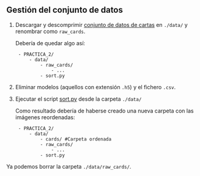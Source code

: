 ## Gestión del conjunto de datos

1. Descargar y descomprimir [conjunto de datos de cartas](https://www.kaggle.com/datasets/gpiosenka/cards-image-datasetclassification/data) en `./data/` y renombrar como `raw_cards`.

    Debería de quedar algo así:
        
        - PRACTICA_2/
            - data/
                - raw_cards/
                    - ...
                - sort.py


2. Eliminar modelos (aquellos con extensión `.h5`) y el fichero `.csv`. 

3. Ejecutar el script [sort.py](data/sort.py) desde la carpeta `./data/`

    Como resultado debería de haberse creado una nueva carpeta con las imágenes reordenadas:

        - PRACTICA_2/
            - data/
                - cards/ #Carpeta ordenada
                - raw_cards/
                    - ...
                - sort.py

Ya podemos borrar la carpeta `./data/raw_cards/`.
